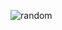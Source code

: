 ![random](https://github.com/NahidBinteyAnis/php-basic-assignment/assets/135950661/2554bcee-1327-494d-91bd-f39013d63fa6)

